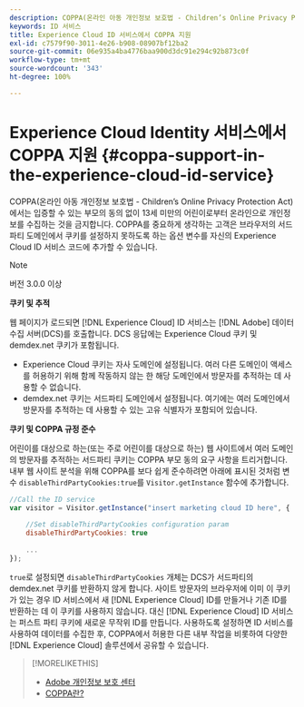 ```yaml
---
description: COPPA(온라인 아동 개인정보 보호법 - Children’s Online Privacy Protection Act)에서는 입증할 수 있는 부모의 동의 없이 13세 미만의 어린이로부터 온라인으로 개인정보를 수집하는 것을 금지합니다. COPPA를 중요하게 생각하는 고객은 브라우저의 서드파티 도메인에서 쿠키를 설정하지 못하도록 하는 옵션 변수를 자신의 Experience Cloud ID 서비스 코드에 추가할 수 있습니다.
keywords: ID 서비스
title: Experience Cloud ID 서비스에서 COPPA 지원
exl-id: c7579f90-3011-4e26-b908-08907bf12ba2
source-git-commit: 06e935a4ba4776baa900d3dc91e294c92b873c0f
workflow-type: tm+mt
source-wordcount: '343'
ht-degree: 100%

---
```


# Experience Cloud Identity 서비스에서 COPPA 지원 {#coppa-support-in-the-experience-cloud-id-service}

COPPA(온라인 아동 개인정보 보호법 - Children’s Online Privacy Protection Act)에서는 입증할 수 있는 부모의 동의 없이 13세 미만의 어린이로부터 온라인으로 개인정보를 수집하는 것을 금지합니다. COPPA를 중요하게 생각하는 고객은 브라우저의 서드파티 도메인에서 쿠키를 설정하지 못하도록 하는 옵션 변수를 자신의 Experience Cloud ID 서비스 코드에 추가할 수 있습니다.

>[!NOTE]
>
>버전 3.0.0 이상

**쿠키 및 추적**

웹 페이지가 로드되면 [!DNL Experience Cloud] ID 서비스는 [!DNL Adobe] 데이터 수집 서버(DCS)를 호출합니다. DCS 응답에는 Experience Cloud 쿠키 및 demdex.net 쿠키가 포함됩니다.

* Experience Cloud 쿠키는 자사 도메인에 설정됩니다. 여러 다른 도메인이 액세스를 허용하기 위해 함께 작동하지 않는 한 해당 도메인에서 방문자를 추적하는 데 사용할 수 없습니다.
* demdex.net 쿠키는 서드파티 도메인에서 설정됩니다. 여기에는 여러 도메인에서 방문자를 추적하는 데 사용할 수 있는 고유 식별자가 포함되어 있습니다.

**쿠키 및 COPPA 규정 준수**

어린이를 대상으로 하는(또는 주로 어린이를 대상으로 하는) 웹 사이트에서 여러 도메인의 방문자를 추적하는 서드파티 쿠키는 COPPA 부모 동의 요구 사항을 트리거합니다. 내부 웹 사이트 분석을 위해 COPPA를 보다 쉽게 준수하려면 아래에 표시된 것처럼 변수 `disableThirdPartyCookies:true`를 `Visitor.getInstance` 함수에 추가합니다.

```js
//Call the ID service 
var visitor = Visitor.getInstance("insert marketing cloud ID here", { 
 
    //Set disableThirdPartyCookies configuration param 
    disableThirdPartyCookies: true 
 
    ... 
});
```

`true`로 설정되면 `disableThirdPartyCookies` 개체는 DCS가 서드파티의 demdex.net 쿠키를 반환하지 않게 합니다. 사이트 방문자의 브라우저에 이미 이 쿠키가 있는 경우 ID 서비스에서 새 [!DNL Experience Cloud] ID를 만들거나 기존 ID를 반환하는 데 이 쿠키를 사용하지 않습니다. 대신 [!DNL Experience Cloud] ID 서비스는 퍼스트 파티 쿠키에 새로운 무작위 ID를 만듭니다. 사용하도록 설정하면 ID 서비스를 사용하여 데이터를 수집한 후, COPPA에서 허용한 다른 내부 작업을 비롯하여 다양한 [!DNL Experience Cloud] 솔루션에서 공유할 수 있습니다.

>[!MORELIKETHIS]
>
>* [Adobe 개인정보 보호 센터](https://www.adobe.com/kr/privacy.html)
>* [COPPA란?](http://www.consumer.ftc.gov/articles/0031-protecting-your-childs-privacy-online#whatis)

